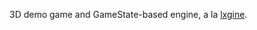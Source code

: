3D demo game and GameState-based engine, a la [lxgine](https://github.com/GameDevelopmentStudio/lxgine).
